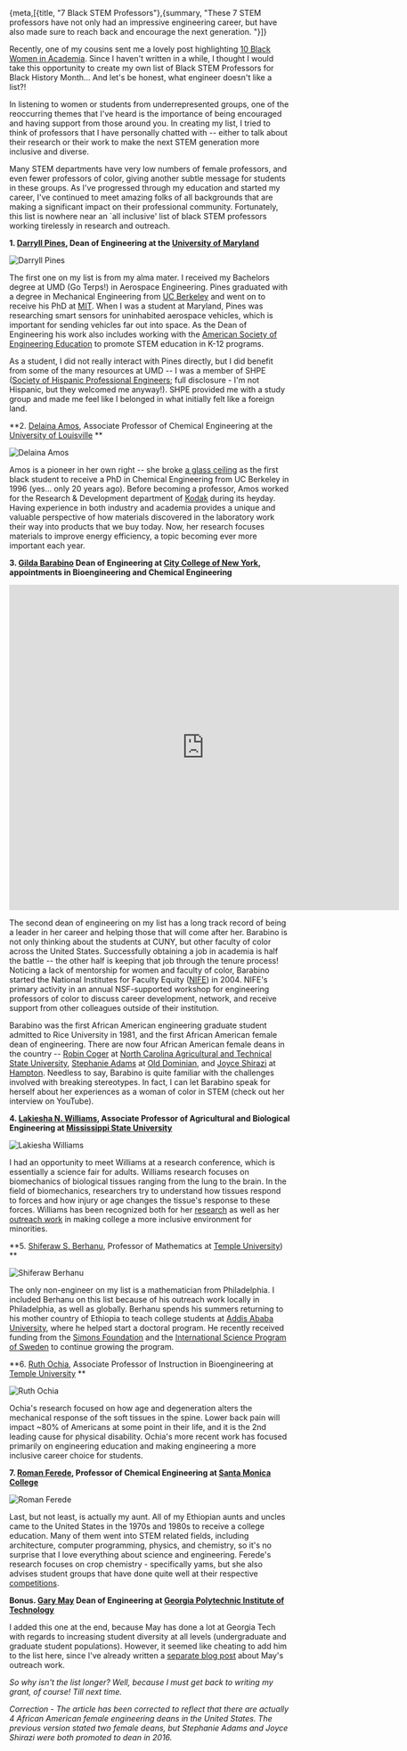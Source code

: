 {meta,[{title, "7 Black STEM Professors"},{summary, "These 7 STEM professors have not only had an impressive engineering career, but have also made sure to reach back and encourage the next generation. "}]}


Recently, one of my cousins sent me a lovely post highlighting [10 Black Women in Academia](//www.nylon.com/articles/black-women-in-academia). Since I haven't written in a while, I thought I would take this opportunity to create my own list of Black STEM Professors for Black History Month... And let's be honest, what engineer doesn't like a list?! 

In listening to women or students from underrepresented groups, one of the reoccurring themes that I've heard is the importance of being encouraged and having support from those around you. In creating my list, I tried to think of professors that I have personally chatted with -- either to talk about their research or their work to make the next STEM generation more inclusive and diverse. 

Many STEM departments have very low numbers of female professors, and even fewer professors of color, giving another subtle message for students in these groups. As I've progressed through my education and started my career, I've continued to meet amazing folks of all backgrounds that are making a significant impact on their professional community. Fortunately, this list is nowhere near an `all inclusive' list of black STEM professors working tirelessly in research and outreach. 

**1. [Darryll Pines](//www.eng.umd.edu/aboutus/pines-bio), Dean of Engineering at the [University of Maryland](//www.eng.umd.edu)**

![Darryll Pines](/assets/images/Pines_adj.png)

The first one on my list is from my alma mater. I received my Bachelors degree at UMD (Go Terps!) in Aerospace Engineering. Pines graduated with a degree in Mechanical Engineering from [UC Berkeley](//me.berkeley.edu) and went on to receive his PhD at [MIT](//meche.mit.edu). When I was a student at Maryland, Pines was researching smart sensors for uninhabited aerospace vehicles, which is important for sending vehicles far out into space. As the Dean of Engineering his work also includes working with the [American Society of Engineering Education](//www.asee.org/member-resources/councils-and-chapters/engineering-deans-council) to promote STEM education in K-12 programs. 

As a student, I did not really interact with Pines directly, but I did benefit from some of the many resources at UMD -- I was a member of SHPE ([Society of Hispanic Professional Engineers](http://shpe.umd.edu); full disclosure - I'm not Hispanic, but they welcomed me anyway!). SHPE provided me with a study group and made me feel like I belonged in what initially felt like a foreign land.  

**2. [Delaina Amos](//louisville.edu/speed/people/faculty/amosDelaina), Associate Professor of Chemical Engineering at the [University of Louisville](//louisville.edu/speed) **

![Delaina Amos](/assets/images/AmosDelaina.jpg)

Amos is a pioneer in her own right -- she broke [a glass ceiling](//stemation.com/blog/JuliaMorgan.html) as the first black student to receive a PhD in Chemical Engineering from UC Berkeley in 1996 (yes... only 20 years ago). Before becoming a professor, Amos worked for the Research & Development department of [Kodak](//web.mit.edu/provost/sef-directory/profiles/e1000218.html) during its heyday.  Having experience in both industry and academia provides a unique and valuable perspective of how materials discovered in the laboratory work their way into products that we buy today. Now, her research focuses materials to improve energy efficiency, a topic becoming ever more important each year. 
 
**3. [Gilda Barabino](//www.ccny.cuny.edu/engineering/message) Dean of Engineering at [City College of New York](//www.ccny.cuny.edu/engineering), appointments in Bioengineering and Chemical Engineering**

<iframe src="https://www.youtube.com/embed/WCLCoMF_5V4" allowfullscreen frameborder="0" height="584px" width="700px">
</iframe>

The second dean of engineering on my list has a long track record of being a leader in her career and helping those that will come after her. Barabino is not only thinking about the students at CUNY, but other faculty of color across the United States. Successfully obtaining a job in academia is half the battle -- the other half is keeping that job through the tenure process! Noticing a lack of mentorship for women and faculty of color, Barabino started the National Institutes for Faculty Equity ([NIFE](//serc.carleton.edu/facultyequity/index.html)) in 2004. NIFE's primary activity in an annual NSF-supported workshop for engineering professors of color to discuss career development, network, and receive support from other colleagues outside of their institution.   

Barabino was the first African American engineering graduate student admitted to Rice University in 1981, and the first African American female dean of engineering. There are now four African American female deans in the country -- [Robin Coger](//www.firstinspires.org/about/leadership/dr-robin-n-coger) at [North Carolina Agricultural and Technical State University](//www.ncat.edu/coe), [Stephanie Adams](//vtnews.vt.edu/articles/2011/04/041211-engineering-adamsheadenged.html) at [Old Dominian](//www.odu.edu/eng), and [Joyce Shirazi](//set.hamptonu.edu/faculty_staff/index.cfm?bio=joyce.shirazi) at [Hampton](//set.hamptonu.edu). Needless to say, Barabino is quite familiar with the challenges involved with breaking stereotypes. In fact, I can let Barabino speak for herself about her experiences as a woman of color in STEM (check out her interview on YouTube).


**4. [Lakiesha N. Williams](//www.cavs.msstate.edu/directory/information.php?d=1711), Associate Professor of Agricultural and Biological Engineering at [Mississippi State University](//www.bagley.msstate.edu)**

![Lakiesha Williams](/assets/images/LakieshaWilliams_adj.jpg)

I had an opportunity to meet Williams at a research conference, which is essentially a science fair for adults. Williams research focuses on biomechanics of biological tissues ranging from the lung to the brain. In the field of biomechanics, researchers try to understand how tissues respond to forces and how injury or age changes the tissue's response to these forces. Williams has been recognized both for her [research](//www.msstate.edu/newsroom/article/2008/08/lakiesha-williams-msu-getting-national-spotlight) as well as her [outreach work](//www.msstate.edu/newsroom/article/2017/01/%E2%80%98our-voices%E2%80%99-diversity-conference-upcoming-month-msu) in making college a more inclusive environment for minorities. 

**5. [Shiferaw S. Berhanu](//www.math.temple.edu/~berhanu), Professor of Mathematics at [Temple University](//www.math.temple.edu)) **

![Shiferaw Berhanu](/assets/images/berhanu_adj.jpg)

The only non-engineer on my list is a mathematician from Philadelphia. I included Berhanu on this list because of his outreach work locally in Philadelphia, as well as globally. Berhanu spends his summers returning to his mother country of Ethiopia to teach college students at [Addis Ababa University](//www.aau.edu.et), where he helped start a doctoral program. He recently received funding from the [Simons Foundation](//www.simonsfoundation.org/mathematics-and-physical-science) and the [International Science Program of Sweden](//www.isp.uu.se) to continue growing the program. 

**6. [Ruth Ochia](//engineering.temple.edu/person/ochia-ruth), Associate Professor of Instruction in Bioengineering at [Temple University](//www.temple.edu) **

![Ruth Ochia](/assets/images/RuthOchia_adj.jpg)

Ochia's research focused on how age and degeneration alters the mechanical response of the soft tissues in the spine. Lower back pain will impact ~80% of Americans at some point in their life, and it is the 2nd leading cause for physical disability. Ochia's more recent work has focused primarily on engineering education and making engineering a more inclusive career choice for students. 

**7. [Roman Ferede](//www.smc.edu/infoatsmc/archives/February012011/stories/NationalScienceAward.html), Professor of Chemical Engineering at [Santa Monica College](//www.smc.edu/Pages/Home.aspx)**

![Roman Ferede](/assets/images/RomanFerede_adj.jpg)

Last, but not least, is actually my aunt. All of my Ethiopian aunts and uncles came to the United States in the 1970s and 1980s to receive a college education. Many of them went into STEM related fields, including architecture, computer programming, physics, and chemistry, so it's no surprise that I love everything about science and engineering. Ferede's research focuses on crop chemistry - specifically yams, but she also advises student groups that have done quite well at their respective [competitions](//www.smc.edu/infoatsmc/archives/February012011/stories/NationalScienceAward.html). 

**Bonus. [Gary May](//www.ece.gatech.edu/faculty-staff-directory/gary-s-may) Dean of Engineering at [Georgia Polytechnic Institute of Technology](//coe.gatech.edu)**

I added this one at the end, because May has done a lot at Georgia Tech with regards to increasing student diversity at all levels (undergraduate and graduate student populations). However, it seemed like cheating to add him to the list here, since I've already written a [separate blog post](//stemation.com/blog/GaryMay.html) about May's outreach work. 

*So why isn't the list longer? Well, because I must get back to writing my grant, of course! Till next time.*

*Correction - The article has been corrected to reflect that there are actually 4 African American female engineering deans in the United States. The previous version stated two female deans, but Stephanie Adams and Joyce Shirazi were both promoted to dean in 2016.*